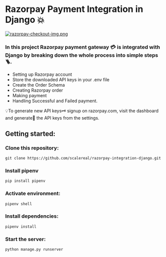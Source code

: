 # Razorpay Payment Integration in Django :boom:
[![razorpay-checkout-img.png](https://i.postimg.cc/4xVBm1Cr/razorpay-checkout-img.png)](https://postimg.cc/21j4thSw)
### In this project Razorpay payment gateway 💳  is integrated with Django by breaking down the whole process into simple steps 🪜.
- Setting up Razorpay account
- Store the downloaded API keys in your .env file
- Create the Order Schema
- Creating Razorpay order
- Making payment
- Handling Successful and Failed payment.

:bulb:To generate new API keys🗝️ signup on razorpay.com, visit the dashboard and generate:rocket: the API keys from the settings.


## Getting started:
### Clone this repository:
```
git clone https://github.com/scalereal/razorpay-integration-django.git
```
### Install pipenv
```
pip install pipenv
```
### Activate environment:
```
pipenv shell
```
### Install dependencies:
```
pipenv install
```
### Start the server:
``` 
python manage.py runserver
```
